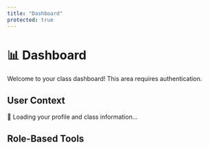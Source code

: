 ```yaml
---
title: "Dashboard"
protected: true
---
```


# 📊 Dashboard

Welcome to your class dashboard! This area requires authentication.

<!-- KEEP:START dashboard-content -->
## User Context

<div id="userContext">
    <p>🔄 Loading your profile and class information...</p>
</div>

## Role-Based Tools


<div id="professorTools" style="display: none;">
    <h3>👨‍🏫 Professor Tools</h3>
    <div class="dashboard-section">
        <h4>Class Management</h4>
        <ul>
            <li><button id="generateTokenBtn">🔗 Generate Enrollment Token</button></li>
            <li><button id="viewStudentsBtn">👥 View Class Roster</button></li>
            <li><button id="manageTokensBtn">🔧 Manage Enrollment Tokens</button></li>
            <li><a href="{{ .Site.BaseURL }}upload/">📁 Upload Files</a></li>
        </ul>
    </div>

<div class="dashboard-section">
    <h4>📊 Grading & Assessments</h4>
    <ul>
        <li><a href="../grading/">📊 Grading Interface</a></li>
        <li><a href="../grading-sync/">🔄 Sync Grading System</a></li>
    </ul>
</div>

<div id="enrollmentTokenSection" class="dashboard-section" style="display: none;">
    <h4>Enrollment Token</h4>
    <div id="tokenOutput" class="token-display"></div>
</div>

<div id="classRosterSection" class="dashboard-section" style="display: none;">
    <h4>Class Roster</h4>
    <div id="rosterList" class="roster-display"></div>
</div>

<div id="tokenManagementSection" class="dashboard-section" style="display: none;">
    <h4>Token Management</h4>
    <div id="tokenManagementContent" class="token-management-display"></div>
</div>
</div>

<div id="studentTools" style="display: none;">
<h3>🎓 Student Tools</h3>
<div class="dashboard-section">
    <h4>Class Resources</h4>
    <ul>
        <li><a href="{{ .Site.BaseURL }}class_notes/">📚 Class Notes</a></li>
        <li><a href="{{ .Site.BaseURL }}framework_tutorials/">📖 Tutorials</a></li>
        <li><a href="{{ .Site.BaseURL }}upload/">📤 Submit Assignment</a></li>
    </ul>
</div>

<div class="dashboard-section">
    <h4>📊 Academic Progress</h4>
    <ul>
        <li><button id="viewMyGradesBtn">📊 View My Grades</button></li>
        <li><button id="mySubmissionsBtn">📝 My Submissions</button></li>
    </ul>
    
<div id="studentProgress">
    <p>🔄 Loading your grade summary...</p>
</div>
</div>
</div>

<div id="enrollmentTools" style="display: none;">
    <h3>🔑 Class Enrollment</h3>
    <div class="dashboard-section">
        <h4>Join This Class</h4>
        <p>You're not currently enrolled in this class. Enter an enrollment token provided by your instructor to join:</p>
        
        <div class="enrollment-form">
            <label for="dashboardEnrollmentToken">Enrollment Token:</label>
            <input type="text" 
                   id="dashboardEnrollmentToken" 
                   name="dashboardEnrollmentToken"
                   placeholder="Enter your enrollment token" 
                   autocomplete="off" />
            <button id="dashboardEnrollBtn">
                <span id="dashboardEnrollBtnText">🎓 Join Class</span>
                <span id="dashboardEnrollBtnSpinner" style="display: none;">🔄 Enrolling...</span>
            </button>
        </div>
        
        <div id="dashboardEnrollmentResult"></div>
        
        <div class="enrollment-help">
            <p><strong>💡 Need help?</strong></p>
            <ul>
                <li>Ask your instructor for an enrollment token</li>
                <li>Tokens are usually in format: XXXX-XXXX-XXXX-XXXX</li>
                <li>Each token can be used once or multiple times depending on settings</li>
            </ul>
        </div>
    </div>
</div>

<div id="errorSection" style="display: none;">
    <h3>⚠️ Connection Issue</h3>
    <div class="dashboard-section">
        <p>Unable to load your class information. You can still browse available content:</p>
        <ul>
            <li><a href="{{ .Site.BaseURL }}framework_documentation/">📋 Documentation</a></li>
            <li><a href="{{ .Site.BaseURL }}framework_tutorials/">📖 Tutorials</a></li>
        </ul>
        <button id="retryBtn">🔄 Retry</button>
    </div>
</div>
<!-- KEEP:END dashboard-content -->

<script>
// Dashboard Authentication and Role-Based UI
document.addEventListener('DOMContentLoaded', function() {
    console.log('📊 Dashboard page loaded');
    
    // Wait for auth state to be ready
    setTimeout(() => {
        // Check authentication status
        if (!window.authState || !window.authState.isAuthenticated) {
            console.warn('🚫 Unauthorized access to dashboard - redirecting to login');
            // Use the base URL from auth config to ensure proper routing
            const baseUrl = window.authConfig?.base_url || '';
            const homeUrl = new URL('./', window.location.origin + baseUrl).toString();
            window.location.href = homeUrl;
            return;
        }
        
        console.log('✅ User authenticated, setting up dashboard');
        initializeDashboard();
    }, 500);
    
    // Listen for auth state changes
    window.addEventListener('authStateChanged', function(event) {
        if (event.detail.user) {
            console.log('🔄 Auth state changed, refreshing dashboard');
            initializeDashboard();
        }
    });
});

/**
 * Initialize dashboard with user context
 */
function initializeDashboard() {
    const userContext = window.authState?.userContext;
    const user = window.authState?.user;
    
    console.log('📋 Initializing dashboard with context:', userContext);
    
    // Update user context display
    updateUserContextDisplay(user, userContext);
    
    if (userContext) {
        // Show role-based tools based on user context
        showRoleBasedTools(userContext);
        setupRoleSpecificHandlers(userContext);
    } else {
        // Try to fetch user context if not available
        console.log('🔄 User context not available, attempting to fetch...');
        if (window.AuthClient) {
            fetchAndDisplayUserContext();
        } else {
            showErrorSection('AuthClient not available');
        }
    }
}

/**
 * Update the user context display section
 */
function updateUserContextDisplay(user, userContext) {
    const contextEl = document.getElementById('userContext');
    if (!contextEl) return;
    
    if (userContext) {
        contextEl.innerHTML = `
            <div class="user-card">
                <h4>👤 ${user.email}</h4>
                <p><strong>GitHub:</strong> @${userContext.github_username || 'Unknown'}</p>
                <p><strong>Role:</strong> ${userContext.role || 'Unknown'}</p>
                <p><strong>Class:</strong> ${userContext.class_title || 'Not enrolled'}</p>
                <p><strong>Status:</strong> ${userContext.is_member ? '✅ Active Member' : '❌ Not enrolled'}</p>
            </div>
        `;
    } else {
        contextEl.innerHTML = `
            <div class="user-card">
                <h4>👤 ${user.email}</h4>
                <p>🔄 Loading class information...</p>
            </div>
        `;
    }
}

/**
 * Show appropriate tools based on user role
 */
function showRoleBasedTools(userContext) {
    // Hide all sections first
    hideAllSections();
    
    if (!userContext.is_member) {
        // User is not a member of this class
        document.getElementById('enrollmentTools').style.display = 'block';
    } else if (userContext.role === 'professor') {
        // Show professor tools
        document.getElementById('professorTools').style.display = 'block';
    } else if (userContext.role === 'student') {
        // Show student tools
        document.getElementById('studentTools').style.display = 'block';
    } else {
        // Unknown role but is a member
        document.getElementById('studentTools').style.display = 'block';
    }
}

/**
 * Hide all role-based sections
 */
function hideAllSections() {
    document.getElementById('professorTools').style.display = 'none';
    document.getElementById('studentTools').style.display = 'none';
    document.getElementById('enrollmentTools').style.display = 'none';
    document.getElementById('errorSection').style.display = 'none';
}

/**
 * Setup event handlers for role-specific buttons
 */
function setupRoleSpecificHandlers(userContext) {
    if (userContext.role === 'professor') {
        setupProfessorHandlers();
    } else if (userContext.role === 'student' && userContext.is_member) {
        setupStudentHandlers();
    } else if (!userContext.is_member) {
        setupEnrollmentHandlers();
    }
    
    // Setup retry button
    const retryBtn = document.getElementById('retryBtn');
    if (retryBtn) {
        retryBtn.onclick = () => {
            console.log('🔄 Retrying user context fetch');
            fetchAndDisplayUserContext();
        };
    }
}

/**
 * Setup professor-specific button handlers
 */
function setupProfessorHandlers() {
    const generateTokenBtn = document.getElementById('generateTokenBtn');
    const viewStudentsBtn = document.getElementById('viewStudentsBtn');
    const manageTokensBtn = document.getElementById('manageTokensBtn');
    
    if (generateTokenBtn) {
        generateTokenBtn.onclick = async () => {
            console.log('🔗 Generating enrollment token...');
            
            try {
                // Show loading state
                generateTokenBtn.disabled = true;
                generateTokenBtn.textContent = '🔄 Generating...';
                
                // Get current class slug
                const pathParts = window.location.pathname.split('/');
                const classSlug = pathParts[1] || 'class_template';
                
                // Generate token with default settings (30 days, unlimited uses)
                const result = await window.AuthClient.generateToken(classSlug, {
                    expiresInDays: 30,
                    maxUses: 0 // 0 means unlimited
                });
                
                // Display the token
                const tokenOutput = document.getElementById('tokenOutput');
                const expiresDate = new Date(result.expires_at).toLocaleDateString();
                const usageInfo = result.max_uses > 0 ? `${result.max_uses} uses` : 'Unlimited uses';
                
                tokenOutput.innerHTML = `
                    <div class="token-success">
                        <h5>✅ Token Generated Successfully!</h5>
                        <div class="token-code">
                            <code id="generatedToken">${result.token}</code>
                            <button id="copyTokenBtn" onclick="copyToken()" title="Copy token">📋</button>
                        </div>
                        <div class="token-details">
                            <p><strong>Expires:</strong> ${expiresDate}</p>
                            <p><strong>Usage:</strong> ${usageInfo}</p>
                            <p class="token-instructions">
                                💡 Share this token with students so they can join the class at 
                                <strong>/enroll/</strong>
                            </p>
                        </div>
                    </div>
                `;
                
                // Show the token section
                document.getElementById('enrollmentTokenSection').style.display = 'block';
                
            } catch (error) {
                console.error('❌ Token generation failed:', error);
                
                // Show error message
                document.getElementById('tokenOutput').innerHTML = `
                    <div class="token-error">
                        <h5>❌ Token Generation Failed</h5>
                        <p>Error: ${error.message}</p>
                        <p>Please try again or check your permissions.</p>
                    </div>
                `;
                document.getElementById('enrollmentTokenSection').style.display = 'block';
                
            } finally {
                // Reset button state
                generateTokenBtn.disabled = false;
                generateTokenBtn.textContent = '🔗 Generate Enrollment Token';
            }
        };
    }
    
    if (viewStudentsBtn) {
        viewStudentsBtn.onclick = async () => {
            console.log('👥 Loading class roster...');
            
            try {
                // Show loading state
                viewStudentsBtn.disabled = true;
                viewStudentsBtn.textContent = '🔄 Loading...';
                
                // Get current class slug with debugging
                const pathParts = window.location.pathname.split('/');
                console.log('🔍 DEBUG: Current URL:', window.location.href);
                console.log('🔍 DEBUG: Pathname:', window.location.pathname);
                console.log('🔍 DEBUG: Path parts:', pathParts);
                
                const classSlug = pathParts[1] || 'class_template';
                console.log('🔍 DEBUG: Detected class slug:', classSlug);
                
                // Fetch roster data
                const rosterData = await window.AuthClient.getRoster(classSlug);
                
                // Display roster
                displayClassRoster(rosterData);
                
                // Show the roster section
                document.getElementById('classRosterSection').style.display = 'block';
                
            } catch (error) {
                console.error('❌ Failed to load roster:', error);
                document.getElementById('rosterList').innerHTML = `
                    <div class="roster-error">
                        <h5>❌ Failed to Load Roster</h5>
                        <p>Error: ${error.message}</p>
                        <p>Please try again or check your permissions.</p>
                    </div>
                `;
                document.getElementById('classRosterSection').style.display = 'block';
                
            } finally {
                // Reset button state
                viewStudentsBtn.disabled = false;
                viewStudentsBtn.textContent = '👥 View Class Roster';
            }
        };
    }
    
    if (manageTokensBtn) {
        manageTokensBtn.onclick = async () => {
            console.log('🔧 Loading token management...');
            
            try {
                // Show loading state
                manageTokensBtn.disabled = true;
                manageTokensBtn.textContent = '🔄 Loading...';
                
                // Get current class slug
                const pathParts = window.location.pathname.split('/');
                const classSlug = pathParts[1] || 'class_template';
                
                // Fetch token data
                const tokenData = await window.AuthClient.getTokens(classSlug);
                
                // Display token management interface
                displayTokenManagement(tokenData);
                
                // Show the token management section
                document.getElementById('tokenManagementSection').style.display = 'block';
                
            } catch (error) {
                console.error('❌ Failed to load tokens:', error);
                document.getElementById('tokenManagementContent').innerHTML = `
                    <div class="token-error">
                        <h5>❌ Failed to Load Tokens</h5>
                        <p>Error: ${error.message}</p>
                        <p>Please try again or check your permissions.</p>
                    </div>
                `;
                document.getElementById('tokenManagementSection').style.display = 'block';
                
            } finally {
                // Reset button state
                manageTokensBtn.disabled = false;
                manageTokensBtn.textContent = '🔧 Manage Enrollment Tokens';
            }
        };
    }
    
}

/**
 * Setup student-specific button handlers
 */
function setupStudentHandlers() {
    const viewMyGradesBtn = document.getElementById('viewMyGradesBtn');
    const mySubmissionsBtn = document.getElementById('mySubmissionsBtn');
    
    if (viewMyGradesBtn) {
        viewMyGradesBtn.onclick = () => {
            const baseUrl = window.location.origin + (window.location.pathname.split('/').slice(0, 2).join('/'));
            window.location.href = `${baseUrl}/my-grades/`;
        };
    }
    
    if (mySubmissionsBtn) {
        mySubmissionsBtn.onclick = () => {
            const baseUrl = window.location.origin + (window.location.pathname.split('/').slice(0, 2).join('/'));
            window.location.href = `${baseUrl}/my-grades/?tab=submissions`;
        };
    }
    
    // Load and display grade summary in dashboard
    loadStudentGradeSummary();
}

/**
 * Load and display student grade summary in dashboard
 */
async function loadStudentGradeSummary() {
    const progressDiv = document.getElementById('studentProgress');
    if (!progressDiv || !window.AuthClient) return;
    
    try {
        const pathParts = window.location.pathname.split('/');
        const classSlug = pathParts[1] || 'class_template';
        
        // Fetch module-level grades for summary
        const response = await fetch(`/functions/v1/student-grades?level=module`, {
            method: 'GET',
            headers: {
                'Authorization': `Bearer ${window.authState.session.access_token}`,
                'Content-Type': 'application/json'
            }
        });

        if (!response.ok) {
            throw new Error('Failed to fetch grades');
        }

        const gradesData = await response.json();
        const summary = gradesData.summary || {};
        
        progressDiv.innerHTML = `
            <div class="grade-summary-widget">
                <div class="summary-item">
                    <span class="summary-label">Overall Grade:</span>
                    <span class="summary-value">${summary.average_score?.toFixed(1) || 'N/A'}%</span>
                </div>
                <div class="summary-item">
                    <span class="summary-label">Graded Items:</span>
                    <span class="summary-value">${summary.total_grades || 0}</span>
                </div>
            </div>
        `;
        
    } catch (error) {
        console.error('Failed to load grade summary:', error);
        progressDiv.innerHTML = `
            <div class="grade-summary-error">
                <p>Unable to load grade summary</p>
                <button onclick="loadStudentGradeSummary()">🔄 Retry</button>
            </div>
        `;
    }
}

/**
 * Setup enrollment button handlers for dashboard enrollment
 */
function setupEnrollmentHandlers() {
    const enrollBtn = document.getElementById('dashboardEnrollBtn');
    const tokenInput = document.getElementById('dashboardEnrollmentToken');
    const resultDiv = document.getElementById('dashboardEnrollmentResult');
    
    if (enrollBtn && tokenInput && resultDiv) {
        enrollBtn.onclick = async () => {
            const token = tokenInput.value.trim();
            if (!token) {
                resultDiv.innerHTML = 
                    '<div class="enrollment-error">❌ Please enter an enrollment token</div>';
                return;
            }
            
            console.log('🔑 Attempting to enroll with token:', token);
            
            // Show loading state
            const btnText = document.getElementById('dashboardEnrollBtnText');
            const btnSpinner = document.getElementById('dashboardEnrollBtnSpinner');
            
            if (btnText) btnText.style.display = 'none';
            if (btnSpinner) btnSpinner.style.display = 'inline';
            enrollBtn.disabled = true;
            
            try {
                // Get current class slug
                const pathParts = window.location.pathname.split('/');
                const classSlug = pathParts[1] || 'class_template';
                
                // Call enrollment API
                const result = await window.AuthClient.enroll(classSlug, token);
                
                console.log('✅ Enrollment successful:', result);
                
                // Show success message
                resultDiv.innerHTML = 
                    '<div class="enrollment-success">🎉 ' + result.message + '</div>';
                
                // Clear the token input
                tokenInput.value = '';
                
                // Refresh the dashboard after a short delay to show new user context
                setTimeout(() => {
                    window.location.reload();
                }, 2000);
                
            } catch (error) {
                console.error('❌ Enrollment failed:', error);
                resultDiv.innerHTML = 
                    `<div class="enrollment-error">❌ ${error.message}</div>`;
            } finally {
                // Reset button state
                if (btnText) btnText.style.display = 'inline';
                if (btnSpinner) btnSpinner.style.display = 'none';
                enrollBtn.disabled = false;
            }
        };
        
        // Allow Enter key to submit
        tokenInput.onkeypress = (e) => {
            if (e.key === 'Enter') {
                enrollBtn.click();
            }
        };
    }
}


/**
 * Fetch user context and update dashboard
 */
async function fetchAndDisplayUserContext() {
    try {
        const pathParts = window.location.pathname.split('/');
        const classSlug = pathParts[1] || 'class_template';
        
        console.log('🌐 Fetching user context for class:', classSlug);
        const context = await window.AuthClient.getMe(classSlug);
        
        // Store in auth state
        window.authState.userContext = context;
        
        console.log('✅ User context fetched:', context);
        
        // Update dashboard
        updateUserContextDisplay(window.authState.user, context);
        showRoleBasedTools(context);
        setupRoleSpecificHandlers(context);
        
    } catch (error) {
        console.error('❌ Failed to fetch user context:', error);
        showErrorSection(error.message);
    }
}

/**
 * Show error section when API calls fail
 */
function showErrorSection(errorMessage) {
    hideAllSections();
    document.getElementById('errorSection').style.display = 'block';
    
    // Update user context to show error
    const contextEl = document.getElementById('userContext');
    if (contextEl) {
        contextEl.innerHTML = `
            <div class="user-card error">
                <h4>⚠️ Connection Error</h4>
                <p>Unable to load class information: ${errorMessage}</p>
            </div>
        `;
    }
}

/**
 * Copy enrollment token to clipboard
 */
function copyToken() {
    const tokenElement = document.getElementById('generatedToken');
    if (tokenElement) {
        const token = tokenElement.textContent;
        
        // Use the modern clipboard API if available
        if (navigator.clipboard && window.isSecureContext) {
            navigator.clipboard.writeText(token).then(() => {
                showTokenCopyFeedback('✅ Token copied to clipboard!');
            }).catch(() => {
                fallbackCopyToken(token);
            });
        } else {
            fallbackCopyToken(token);
        }
    }
}

/**
 * Fallback method for copying token (older browsers)
 */
function fallbackCopyToken(token) {
    // Create temporary textarea
    const textarea = document.createElement('textarea');
    textarea.value = token;
    textarea.style.position = 'fixed';
    textarea.style.opacity = '0';
    document.body.appendChild(textarea);
    
    // Select and copy
    textarea.select();
    try {
        document.execCommand('copy');
        showTokenCopyFeedback('✅ Token copied to clipboard!');
    } catch (error) {
        showTokenCopyFeedback('❌ Failed to copy token');
    }
    
    // Clean up
    document.body.removeChild(textarea);
}

/**
 * Show copy feedback message
 */
function showTokenCopyFeedback(message) {
    const copyBtn = document.getElementById('copyTokenBtn');
    if (copyBtn) {
        const originalText = copyBtn.textContent;
        copyBtn.textContent = message.includes('✅') ? '✅' : '❌';
        copyBtn.disabled = true;
        
        setTimeout(() => {
            copyBtn.textContent = '📋';
            copyBtn.disabled = false;
        }, 2000);
    }
}

/**
 * Display class roster data in a formatted table
 */
function displayClassRoster(rosterData) {
    const rosterList = document.getElementById('rosterList');
    
    if (!rosterData || !rosterData.success || !rosterData.members) {
        rosterList.innerHTML = '<p class="roster-error">❌ No roster data available</p>';
        return;
    }
    
    const { class_info, members, stats } = rosterData;
    
    // Handle empty roster gracefully
    if (members.length === 0) {
        rosterList.innerHTML = `
            <div class="roster-empty">
                <div class="roster-header">
                    <h5>📋 ${class_info.title}</h5>
                    <div class="roster-stats">
                        <span class="stat-item">👥 Total: 0 members</span>
                    </div>
                </div>
                <div class="empty-state">
                    <div class="empty-icon">🎓</div>
                    <h6>No Students Enrolled Yet</h6>
                    <p>This class doesn't have any students enrolled yet. Generate an enrollment token to invite students to join.</p>
                    <div class="empty-actions">
                        <button onclick="document.getElementById('generateTokenBtn').click()" class="btn-primary">
                            🔗 Generate Enrollment Token
                        </button>
                    </div>
                </div>
            </div>
        `;
        return;
    }
    
    // Create roster display
    let html = `
        <div class="roster-header">
            <h5>📋 ${class_info.title}</h5>
            <div class="roster-stats">
                <span class="stat-item">👥 Total: ${stats.total}</span>
                <span class="stat-item">👨‍🏫 Professors: ${stats.professors}</span>
                <span class="stat-item">🎓 Students: ${stats.students}</span>
            </div>
        </div>
        
        <div class="roster-table-container">
            <table class="roster-table">
                <thead>
                    <tr>
                        <th>Avatar</th>
                        <th>Name</th>
                        <th>Email</th>
                        <th>GitHub</th>
                        <th>Role</th>
                        <th>Enrolled</th>
                    </tr>
                </thead>
                <tbody>
    `;
    
    // Sort members: professors first, then students, then by enrollment date
    const sortedMembers = members.sort((a, b) => {
        if (a.role !== b.role) {
            return a.role === 'professor' ? -1 : 1;
        }
        return new Date(b.enrolled_at).getTime() - new Date(a.enrolled_at).getTime();
    });
    
    sortedMembers.forEach(member => {
        const avatarUrl = member.avatar_url || `https://github.com/${member.github_username}.png?size=40`;
        const displayName = member.full_name || member.github_username || 'Unknown';
        const roleIcon = member.role === 'professor' ? '👨‍🏫' : '🎓';
        const roleClass = member.role === 'professor' ? 'role-professor' : 'role-student';
        const enrolledDate = new Date(member.enrolled_at).toLocaleDateString();
        const githubLink = member.github_username ? 
            `<a href="https://github.com/${member.github_username}" target="_blank">@${member.github_username}</a>` : 
            'Not available';
        
        html += `
            <tr class="member-row ${roleClass}">
                <td class="avatar-cell">
                    <img src="${avatarUrl}" alt="${displayName}" class="member-avatar" 
                         onerror="this.src='https://via.placeholder.com/40/333/fff?text=${displayName.charAt(0)}'">
                </td>
                <td class="name-cell">
                    <strong>${displayName}</strong>
                </td>
                <td class="email-cell">
                    <span class="member-email">${member.email}</span>
                </td>
                <td class="github-cell">
                    ${githubLink}
                </td>
                <td class="role-cell">
                    <span class="role-badge ${roleClass}">
                        ${roleIcon} ${member.role}
                    </span>
                </td>
                <td class="enrolled-cell">
                    <span class="enrolled-date">${enrolledDate}</span>
                </td>
            </tr>
        `;
    });
    
    html += `
                </tbody>
            </table>
        </div>
        
        <div class="roster-footer">
            <p class="roster-note">
                💡 <strong>Note:</strong> Only professors can view the full class roster. 
                Students can see their own enrollment status in their dashboard.
            </p>
        </div>
    `;
    
    rosterList.innerHTML = html;
}

/**
 * Display token management interface
 */
function displayTokenManagement(tokenData) {
    const tokenContent = document.getElementById('tokenManagementContent');
    
    if (!tokenData || !tokenData.success || !tokenData.tokens) {
        tokenContent.innerHTML = '<p class="token-error">❌ No token data available</p>';
        return;
    }
    
    const { tokens, stats } = tokenData;
    
    // Handle empty tokens gracefully
    if (tokens.length === 0) {
        tokenContent.innerHTML = `
            <div class="tokens-empty">
                <div class="tokens-header">
                    <h5>🔧 Token Management</h5>
                    <div class="tokens-stats">
                        <span class="stat-item">📊 Total: 0 tokens</span>
                    </div>
                </div>
                <div class="empty-state">
                    <div class="empty-icon">🔗</div>
                    <h6>No Enrollment Tokens Created Yet</h6>
                    <p>Generate your first enrollment token to allow students to join this class.</p>
                    <div class="empty-actions">
                        <button onclick="document.getElementById('generateTokenBtn').click()" class="btn-primary">
                            🔗 Generate First Token
                        </button>
                    </div>
                </div>
            </div>
        `;
        return;
    }
    
    // Create token management display
    let html = `
        <div class="tokens-header">
            <h5>🔧 Token Management</h5>
            <div class="tokens-stats">
                <span class="stat-item">📊 Total: ${stats.total}</span>
                <span class="stat-item ${stats.active > 0 ? 'stat-active' : ''}">✅ Active: ${stats.active}</span>
                <span class="stat-item ${stats.expired > 0 ? 'stat-expired' : ''}">⏰ Expired: ${stats.expired}</span>
                <span class="stat-item ${stats.disabled > 0 ? 'stat-disabled' : ''}">🚫 Disabled: ${stats.disabled}</span>
                <span class="stat-item ${stats.exhausted > 0 ? 'stat-exhausted' : ''}">📊 Exhausted: ${stats.exhausted}</span>
            </div>
        </div>
        
        <div class="tokens-table-container">
            <table class="tokens-table">
                <thead>
                    <tr>
                        <th>Token ID</th>
                        <th>Status</th>
                        <th>Uses</th>
                        <th>Expires</th>
                        <th>Created</th>
                        <th>Actions</th>
                    </tr>
                </thead>
                <tbody>
    `;
    
    // Sort tokens: active first, then by creation date (newest first)
    const sortedTokens = tokens.sort((a, b) => {
        if (a.status !== b.status) {
            const statusOrder = { active: 0, expired: 1, exhausted: 2, disabled: 3 };
            return statusOrder[a.status] - statusOrder[b.status];
        }
        return new Date(b.created_at).getTime() - new Date(a.created_at).getTime();
    });
    
    sortedTokens.forEach(token => {
        const statusIcon = getTokenStatusIcon(token.status);
        const statusClass = `token-status-${token.status}`;
        const createdDate = new Date(token.created_at).toLocaleDateString();
        const expiresDate = new Date(token.expires_at).toLocaleDateString();
        const usesText = token.max_uses > 0 ? `${token.uses}/${token.max_uses}` : `${token.uses}/∞`;
        const tokenIdShort = token.id.toString().padStart(4, '0');
        
        // Determine if token can be deactivated
        const canDeactivate = token.status === 'active';
        const actionButton = canDeactivate 
            ? `<button onclick="deactivateToken(${token.id})" class="btn-deactivate" title="Deactivate Token">🔒 Disable</button>`
            : '<span class="action-disabled">—</span>';
        
        html += `
            <tr class="token-row ${statusClass}">
                <td class="token-id-cell">
                    <span class="token-id">#${tokenIdShort}</span>
                </td>
                <td class="status-cell">
                    <span class="token-status ${statusClass}">
                        ${statusIcon} ${token.status}
                    </span>
                </td>
                <td class="uses-cell">
                    <span class="token-uses">${usesText}</span>
                </td>
                <td class="expires-cell">
                    <span class="expires-date">${expiresDate}</span>
                </td>
                <td class="created-cell">
                    <span class="created-date">${createdDate}</span>
                </td>
                <td class="actions-cell">
                    ${actionButton}
                </td>
            </tr>
        `;
    });
    
    html += `
                </tbody>
            </table>
        </div>
        
        <div class="tokens-footer">
            <p class="tokens-note">
                💡 <strong>Note:</strong> Active tokens can be used by students to enroll. 
                Disabled tokens cannot be used but remain in the system for audit purposes.
            </p>
            <div class="token-actions">
                <button onclick="document.getElementById('generateTokenBtn').click()" class="btn-primary">
                    🔗 Generate New Token
                </button>
            </div>
        </div>
    `;
    
    tokenContent.innerHTML = html;
}

/**
 * Get status icon for token status
 */
function getTokenStatusIcon(status) {
    const icons = {
        active: '✅',
        expired: '⏰',
        disabled: '🚫',
        exhausted: '📊'
    };
    return icons[status] || '❓';
}

/**
 * Deactivate a specific token
 */
async function deactivateToken(tokenId) {
    if (!confirm('Are you sure you want to deactivate this enrollment token? This action cannot be undone.')) {
        return;
    }
    
    try {
        console.log(`🔒 Deactivating token ${tokenId}...`);
        
        // Get current class slug
        const pathParts = window.location.pathname.split('/');
        const classSlug = pathParts[1] || 'class_template';
        
        // Deactivate the token
        await window.AuthClient.deactivateToken(classSlug, tokenId);
        
        console.log(`✅ Token ${tokenId} deactivated successfully`);
        
        // Refresh the token management display
        document.getElementById('manageTokensBtn').click();
        
        // Show success message
        const successDiv = document.createElement('div');
        successDiv.className = 'token-success';
        successDiv.innerHTML = '✅ Token deactivated successfully';
        successDiv.style.cssText = 'position: fixed; top: 20px; right: 20px; background: var(--eva-green-primary); color: var(--bg-color); padding: 10px 20px; border-radius: 6px; z-index: 1000;';
        document.body.appendChild(successDiv);
        
        setTimeout(() => {
            document.body.removeChild(successDiv);
        }, 3000);
        
    } catch (error) {
        console.error('❌ Failed to deactivate token:', error);
        alert(`Failed to deactivate token: ${error.message}`);
    }
}

/**
 * Debug function to test API connectivity
 */
window.debugAPIConnectivity = async function() {
    console.log('🐛 DEBUG: Testing API connectivity...');
    
    try {
        // Test basic auth state
        console.log('🐛 Auth State:', window.authState);
        console.log('🐛 Is Authenticated:', window.authState?.isAuthenticated);
        console.log('🐛 User:', window.authState?.user);
        console.log('🐛 Session:', window.authState?.session);
        
        // Test user context first
        const classSlug = 'class_template';
        console.log('🐛 Testing getMe with class slug:', classSlug);
        
        const userContext = await window.AuthClient.getMe(classSlug);
        console.log('🐛 User context result:', userContext);
        
        // Check if user is a professor
        if (userContext.role === 'professor') {
            console.log('✅ User is confirmed as professor');
        } else {
            console.error('❌ User is not a professor, role:', userContext.role);
        }
        
        // If that works, test roster
        console.log('🐛 Testing getRoster...');
        const rosterResult = await window.AuthClient.getRoster(classSlug);
        console.log('🐛 Roster result:', rosterResult);
        
    } catch (error) {
        console.error('🐛 API Debug failed:', error);
    }
}

/**
 * Debug function to test token generation with detailed logging
 */
window.debugTokenGeneration = async function() {
    console.log('🐛 DEBUG: Starting token generation test...');
    
    // Check auth state
    console.log('🔍 Auth State Check:');
    console.log('  - isAuthenticated:', window.authState?.isAuthenticated);
    console.log('  - user:', window.authState?.user?.email);
    console.log('  - userContext:', window.authState?.userContext);
    console.log('  - session token length:', window.authState?.session?.access_token?.length);
    
    // Test class slug detection
    const classSlug = window.AuthClient.getCurrentClassSlug();
    console.log('  - detected class slug:', classSlug);
    
    try {
        console.log('🔗 Making API call to generate-token...');
        const result = await window.AuthClient.generateToken(classSlug, {
            expiresInDays: 1,
            maxUses: 5
        });
        console.log('✅ SUCCESS:', result);
        return result;
    } catch (error) {
        console.error('❌ DETAILED ERROR:', error);
        console.error('❌ ERROR MESSAGE:', error.message);
        console.error('❌ ERROR STACK:', error.stack);
        return { error: error.message };
    }
};
</script>

<!-- Dashboard styling is handled by evangelion theme components/dashboard.css -->
